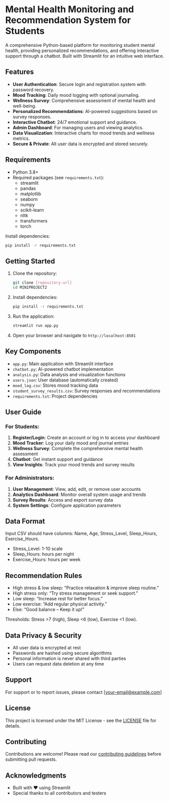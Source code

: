 # Mental Health Monitoring and Recommendation System for Students

A comprehensive Python-based platform for monitoring student mental health, providing personalized recommendations, and offering interactive support through a chatbot. Built with Streamlit for an intuitive web interface.

## Features

- **User Authentication**: Secure login and registration system with password recovery.
- **Mood Tracking**: Daily mood logging with optional journaling.
- **Wellness Survey**: Comprehensive assessment of mental health and well-being.
- **Personalized Recommendations**: AI-powered suggestions based on survey responses.
- **Interactive Chatbot**: 24/7 emotional support and guidance.
- **Admin Dashboard**: For managing users and viewing analytics.
- **Data Visualization**: Interactive charts for mood trends and wellness metrics.
- **Secure & Private**: All user data is encrypted and stored securely.

## Requirements

- Python 3.8+
- Required packages (see `requirements.txt`):
  - streamlit
  - pandas
  - matplotlib
  - seaborn
  - numpy
  - scikit-learn
  - nltk
  - transformers
  - torch

Install dependencies:
```bash
pip install -r requirements.txt
```

## Getting Started

1. Clone the repository:
   ```bash
   git clone [repository-url]
   cd MINIPROJECT2
   ```

2. Install dependencies:
   ```bash
   pip install -r requirements.txt
   ```

3. Run the application:
   ```bash
   streamlit run app.py
   ```

4. Open your browser and navigate to `http://localhost:8501`

## Key Components

- `app.py`: Main application with Streamlit interface
- `chatbot.py`: AI-powered chatbot implementation
- `analysis.py`: Data analysis and visualization functions
- `users.json`: User database (automatically created)
- `mood_log.csv`: Stores mood tracking data
- `student_survey_results.csv`: Survey responses and recommendations
- `requirements.txt`: Project dependencies

## User Guide

### For Students:
1. **Register/Login**: Create an account or log in to access your dashboard
2. **Mood Tracker**: Log your daily mood and journal entries
3. **Wellness Survey**: Complete the comprehensive mental health assessment
4. **Chatbot**: Get instant support and guidance
5. **View Insights**: Track your mood trends and survey results

### For Administrators:
1. **User Management**: View, add, edit, or remove user accounts
2. **Analytics Dashboard**: Monitor overall system usage and trends
3. **Survey Results**: Access and export survey data
4. **System Settings**: Configure application parameters

## Data Format

Input CSV should have columns: Name, Age, Stress_Level, Sleep_Hours, Exercise_Hours.

- Stress_Level: 1-10 scale
- Sleep_Hours: hours per night
- Exercise_Hours: hours per week

## Recommendation Rules

- High stress & low sleep: “Practice relaxation & improve sleep routine.”
- High stress only: “Try stress management or seek support.”
- Low sleep: “Increase rest for better focus.”
- Low exercise: “Add regular physical activity.”
- Else: “Good balance – Keep it up!”

Thresholds: Stress >7 (high), Sleep <6 (low), Exercise <1 (low).

## Data Privacy & Security

- All user data is encrypted at rest
- Passwords are hashed using secure algorithms
- Personal information is never shared with third parties
- Users can request data deletion at any time

## Support

For support or to report issues, please contact [your-email@example.com]

## License

This project is licensed under the MIT License - see the [LICENSE](LICENSE) file for details.

## Contributing

Contributions are welcome! Please read our [contributing guidelines](CONTRIBUTING.md) before submitting pull requests.

## Acknowledgments

- Built with ❤️ using Streamlit
- Special thanks to all contributors and testers
